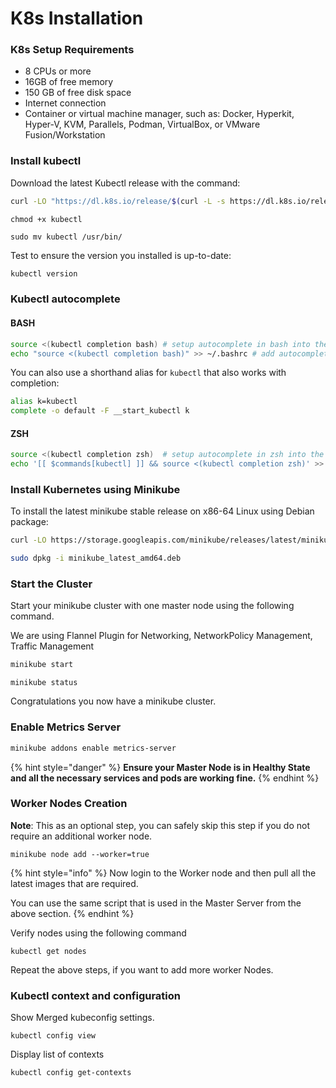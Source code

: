# K8s Installation

### K8s Setup Requirements

* 8 CPUs or more
* 16GB of free memory
* 150 GB of free disk space
* Internet connection
* Container or virtual machine manager, such as: Docker, Hyperkit, Hyper-V, KVM, Parallels, Podman, VirtualBox, or VMware Fusion/Workstation

### Install kubectl

Download the latest Kubectl release with the command:

```bash
curl -LO "https://dl.k8s.io/release/$(curl -L -s https://dl.k8s.io/release/stable.txt)/bin/linux/amd64/kubectl"
```

```
chmod +x kubectl
```

```
sudo mv kubectl /usr/bin/
```

Test to ensure the version you installed is up-to-date:

```bash
kubectl version
```

### Kubectl autocomplete <a href="#kubectl-autocomplete" id="kubectl-autocomplete"></a>

#### BASH <a href="#bash" id="bash"></a>

```bash
source <(kubectl completion bash) # setup autocomplete in bash into the current shell, bash-completion package should be installed first.
echo "source <(kubectl completion bash)" >> ~/.bashrc # add autocomplete permanently to your bash shell.
```

You can also use a shorthand alias for `kubectl` that also works with completion:

```bash
alias k=kubectl
complete -o default -F __start_kubectl k
```

#### ZSH <a href="#zsh" id="zsh"></a>

```bash
source <(kubectl completion zsh)  # setup autocomplete in zsh into the current shell
echo '[[ $commands[kubectl] ]] && source <(kubectl completion zsh)' >> ~/.zshrc # add autocomplete permanently to your zsh shell
```

### Install Kubernetes using Minikube

To install the latest minikube stable release on x86-64 Linux using Debian package:

```bash
curl -LO https://storage.googleapis.com/minikube/releases/latest/minikube_latest_amd64.deb
```

```bash
sudo dpkg -i minikube_latest_amd64.deb
```

### Start the Cluster

Start your minikube cluster with one master node using the following command.

We are using Flannel Plugin for Networking, NetworkPolicy Management, Traffic Management

```bash
minikube start
```

```
minikube status
```

Congratulations you now have a minikube cluster.

### Enable Metrics Server

```bash
minikube addons enable metrics-server
```

{% hint style="danger" %}
**Ensure your Master Node is in Healthy State and all the necessary services and pods are working fine.**
{% endhint %}

### **Worker Nodes Creation**

**Note**: This as an optional step, you can safely skip this step if you do not require an additional worker node.

```
minikube node add --worker=true
```

{% hint style="info" %}
Now login to the Worker node and then pull all the latest images that are required.

You can use the same script that is used in the Master Server from the above section.
{% endhint %}

Verify nodes using the following command

```
kubectl get nodes
```

Repeat the above steps, if you want to add more worker Nodes.

### Kubectl context and configuration <a href="#kubectl-context-and-configuration" id="kubectl-context-and-configuration"></a>

Show Merged kubeconfig settings.

```
kubectl config view
```

Display list of contexts

```
kubectl config get-contexts
```



##

